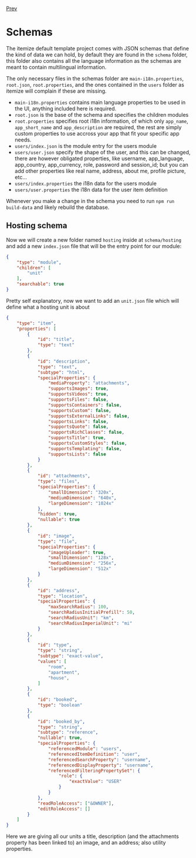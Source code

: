 [Prev](./start.md)

# Schemas

The itemize default template project comes with JSON schemas that define the kind of data we can hold, by default they are found in the `schema` folder, this folder also contains all the language information as the schemas are meant to contain multilingual information.

The only necessary files in the schemas folder are `main-i18n.properties`, `root.json`, `root.properties`, and the ones contained in the `users` folder as itemize will complain if these are missing.

 - `main-i18n.properties` contains main language properties to be used in the UI, anything included here is required.
 - `root.json` is the base of the schema and specifies the children modules
 - `root.properties` specifies root i18n information, of which only `app_name`, `app_short_name` and `app_description` are required, the rest are simply custom properties to use accross your app that fit your specific app needs.
 - `users/index.json` is the module entry for the users module
 - `users/user.json` specify the shape of the user, and this can be changed, there are however obligated properties, like username, app_language, app_country, app_currency, role, password and session_id; but you can add other properties like real name, address, about me, profile picture, etc...
 - `users/index.properties` the i18n data for the users module
 - `users/user.properties` the i18n data for the user item definition

Whenever you make a change in the schema you need to run `npm run build-data` and likely rebuild the database.

## Hosting schema

Now we will create a new folder named `hosting` inside at `schema/hosting` and add a new `index.json` file that will be the entry point for our module:

```json
{
    "type": "module",
    "children": [
        "unit"
    ],
    "searchable": true
}
```

Pretty self explanatory, now we want to add an `unit.json` file which will define what a hosting unit is about

```json
{
    "type": "item",
    "properties": [
        {
            "id": "title",
            "type": "text"
        },
        {
            "id": "description",
            "type": "text",
            "subtype": "html",
            "specialProperties": {
                "mediaProperty": "attachments",
                "supportsImages": true,
                "supportsVideos": true,
                "supportsFiles": false,
                "supportsContainers": false,
                "supportsCustom": false,
                "supportsExternalLinks": false,
                "supportsLinks": false,
                "supportsQuote": false,
                "supportsRichClasses": false,
                "supportsTitle": true,
                "supportsCustomStyles": false,
                "supportsTemplating": false,
                "supportsLists": false
            }
        },
        {
            "id": "attachments",
            "type": "files",
            "specialProperties": {
                "smallDimension": "320x",
                "mediumDimension": "640x",
                "largeDimension": "1024x"
            },
            "hidden": true,
            "nullable": true
        },
        {
            "id": "image",
            "type": "file",
            "specialProperties": {
                "imageUploader": true,
                "smallDimension": "128x",
                "mediumDimension": "256x",
                "largeDimension": "512x"
            }
        },
        {
            "id": "address",
            "type": "location",
            "specialProperties": {
                "maxSearchRadius": 100,
                "searchRadiusInitialPrefill": 50,
                "searchRadiusUnit": "km",
                "searchRadiusImperialUnit": "mi"
            }
        },
        {
            "id": "type",
            "type": "string",
            "subtype": "exact-value",
            "values": [
                "room",
                "apartment",
                "house",
            ]
        },
        {
            "id": "booked",
            "type": "boolean"
        },
        {
            "id": "booked_by",
            "type": "string",
            "subtype": "reference",
            "nullable": true,
            "specialProperties": {
                "referencedModule": "users",
                "referencedItemDefinition": "user",
                "referencedSearchProperty": "username",
                "referencedDisplayProperty": "username",
                "referencedFilteringPropertySet": {
                    "role": {
                        "exactValue": "USER"
                    }
                }
            },
            "readRoleAccess": ["&OWNER"],
            "editRoleAccess": []
        }
    ]
}
```

Here we are giving all our units a title, description (and the attachments property has been linked to) an image, and an address; also utility properties.